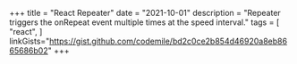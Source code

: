 +++
title = "React Repeater"
date = "2021-10-01"
description = "Repeater triggers the onRepeat event multiple times at the speed interval."
tags = [
    "react",
]
linkGists="https://gist.github.com/codemile/bd2c0ce2b854d46920a8eb8665686b02"
+++
